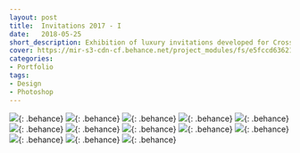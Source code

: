 ```yaml
---
layout: post
title:  Invitations 2017 - I
date:   2018-05-25
short_description: Exhibition of luxury invitations developed for Cross Graduations in the year 2017.
cover: https://mir-s3-cdn-cf.behance.net/project_modules/fs/e5fccd63621027.5ab7ca0646db9.png
categories:
- Portfolio
tags:
- Design
- Photoshop
---
```


![](https://mir-s3-cdn-cf.behance.net/project_modules/fs/fb0fd263621027.5ab7ca0647a8c.png){: .behance}
![](https://mir-s3-cdn-cf.behance.net/project_modules/fs/e7a44963621027.5ab7ccba48a8c.png){: .behance}
![](https://mir-s3-cdn-cf.behance.net/project_modules/fs/f934dd63621027.5ab7ca0646714.png){: .behance}
![](https://mir-s3-cdn-cf.behance.net/project_modules/fs/c7ec3663621027.5ab7ca064757c.png){: .behance}
![](https://mir-s3-cdn-cf.behance.net/project_modules/fs/caa7e763621027.5ab7ca0645ded.png){: .behance}
![](https://mir-s3-cdn-cf.behance.net/project_modules/fs/ff39c963621027.5ab7ca0646323.png){: .behance}
![](https://mir-s3-cdn-cf.behance.net/project_modules/fs/e5fccd63621027.5ab7ca0646db9.png){: .behance}
![](https://mir-s3-cdn-cf.behance.net/project_modules/fs/c1541563621027.5ab7ca0645860.png){: .behance}
![](https://mir-s3-cdn-cf.behance.net/project_modules/fs/4121ce63621027.5ab7ca0648454.png){: .behance}
![](https://mir-s3-cdn-cf.behance.net/project_modules/fs/e2121363621027.5ab7ca06472b1.png){: .behance}
![](https://mir-s3-cdn-cf.behance.net/project_modules/fs/1ed59963621027.5ab7ca0647f67.png){: .behance}
![](https://mir-s3-cdn-cf.behance.net/project_modules/fs/c4149c63621027.5ab7ca0645b1b.png){: .behance}
![](https://mir-s3-cdn-cf.behance.net/project_modules/fs/1ac8c563621027.5ab7ca064525f.png){: .behance}




